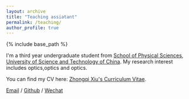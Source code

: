 ```yaml
---
layout: archive
title: "Teaching assiatant"
permalink: /teaching/
author_profile: true
---
```


{% include base_path %}

I'm a third year undergraduate student from [School of Physical Sciences](https://en.physics.ustc.edu.cn/), [University of Science and Technology of China](https://en.ustc.edu.cn/). My research interest includes optics,optics and optics.

You can find my CV here: [Zhongqi Xiu's Curriculum Vitae](../assets/Curriculum_Vitae.pdf).

[Email](mailto:xzqtelux@mail.ustc.edu.cn) / [Github](https://github.com/k-telux) / [Wechat](../images/wechat.jpg)

